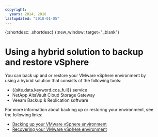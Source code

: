 ```yaml
---
copyright:
  years: 2014, 2018
lastupdated: "2018-01-05"
---
```

{:shortdesc: .shortdesc}
{:new_window: target="_blank"}

# Using a hybrid solution to backup and restore vSphere

<!--Data backup is currently the most trusted means of maintaining safety, integrity, and redundancy. However, as the amount of backed up data increases, so does the amount of space needed to store it. In the past, storing backups on high-performance storage or tape were feasible solutions. Today, enterprises are seeking to alleviate the capital and operational costs associated with physical on-premises storage by augmenting or even replacing it with Object Storage.--> 
You can back up and or restore your VMware vSphere environment by using a hybrid solution that consists of the following tools:

* {{site.data.keyword.cos_full}} service
* NetApp AltaVault Cloud Storage Gateway
* Veeam Backup & Replication software

For more information about backing up or restoring your environment, see the following links:

* [Backing up your VMware vSphere environment](/docs/infrastructure/virtualization/backup-your-vmware-vsphere-environment-veeam.html)
* [Recovering your VMware vSphere environment](/docs/infrastructure/virtualization/recover-your-vmware-vsphere-environment-when-disaster-strikes.html)
